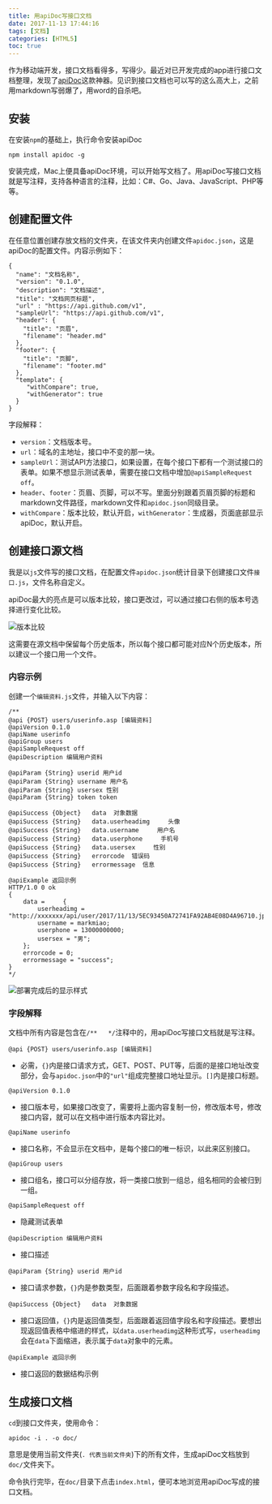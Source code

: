 ```yaml
---
title: 用apiDoc写接口文档
date: 2017-11-13 17:44:16
tags: [文档]
categories: [HTML5]
toc: true
---
```


作为移动端开发，接口文档看得多，写得少。最近对已开发完成的app进行接口文档整理，发现了[apiDoc](http://apidocjs.com/)这款神器。见识到接口文档也可以写的这么高大上，之前用markdown写弱爆了，用word的自杀吧。

<!--more-->

## 安装

在安装`npm`的基础上，执行命令安装apiDoc

```
npm install apidoc -g
```

安装完成，Mac上便具备apiDoc环境，可以开始写文档了。用apiDoc写接口文档就是写注释，支持各种语言的注释，比如：C#、Go、Java、JavaScript、PHP等等。

## 创建配置文件

在任意位置创建存放文档的文件夹，在该文件夹内创建文件`apidoc.json`，这是apiDoc的配置文件。内容示例如下：

```
{
  "name": "文档名称",
  "version": "0.1.0",
  "description": "文档描述",
  "title": "文档网页标题",
  "url" : "https://api.github.com/v1",
  "sampleUrl": "https://api.github.com/v1",
  "header": {
    "title": "页眉",
    "filename": "header.md"
  },
  "footer": {
    "title": "页脚",
    "filename": "footer.md"
  },
  "template": {
  	 "withCompare": true,
  	 "withGenerator": true
  }
}
```

字段解释：

- `version`：文档版本号。
- `url`：域名的主地址，接口中不变的那一块。
- `sampleUrl`：测试API方法接口，如果设置，在每个接口下都有一个测试接口的表单。如果不想显示测试表单，需要在接口文档中增加`@apiSampleRequest off`。
- `header`、`footer`：页眉、页脚，可以不写。里面分别跟着页眉页脚的标题和markdown文件路径，markdown文件和`apidoc.json`同级目录。
- `withCompare`：版本比较，默认开启，`withGenerator`：生成器，页面底部显示apiDoc，默认开启。

## 创建接口源文档

我是以`js`文件写的接口文档，在配置文件`apidoc.json`统计目录下创建接口文件`接口.js`，文件名称自定义。

apiDoc最大的亮点是可以版本比较，接口更改过，可以通过接口右侧的版本号选择进行变化比较。

![版本比较](http://oalg33nuc.bkt.clouddn.com/2017-11-14-09-36-28.png)

这需要在源文档中保留每个历史版本，所以每个接口都可能对应N个历史版本，所以建议一个接口用一个文件。

### 内容示例

创建一个`编辑资料.js`文件，并输入以下内容：

```
/**
@api {POST} users/userinfo.asp [编辑资料]
@apiVersion 0.1.0
@apiName userinfo
@apiGroup users
@apiSampleRequest off
@apiDescription 编辑用户资料

@apiParam {String} userid 用户id
@apiParam {String} username 用户名
@apiParam {String} usersex 性别
@apiParam {String} token token

@apiSuccess {Object}   data  对象数据
@apiSuccess {String}   data.userheadimg     头像
@apiSuccess {String}   data.username     用户名
@apiSuccess {String}   data.userphone     手机号
@apiSuccess {String}   data.usersex     性别
@apiSuccess {String}   errorcode  错误码
@apiSuccess {String}   errormessage  信息

@apiExample 返回示例
HTTP/1.0 0 ok
{
    data =     {
        userheadimg = "http://xxxxxxx/api/user/2017/11/13/5EC93450A72741FA92AB4E08D4A96710.jpg";
        username = markmiao;
        userphone = 13000000000;
        usersex = "男";
    };
    errorcode = 0;
    errormessage = "success";
}
*/
```

![部署完成后的显示样式](http://oalg33nuc.bkt.clouddn.com/2017-11-14-09-52-10.png)

### 字段解释

文档中所有内容是包含在`/**   */`注释中的，用apiDoc写接口文档就是写注释。

`@api {POST} users/userinfo.asp [编辑资料]` 

- 必需，`{}`内是接口请求方式，GET、POST、PUT等，后面的是接口地址改变部分，会与`apidoc.json`中的`"url"`组成完整接口地址显示。`[]`内是接口标题。

`@apiVersion 0.1.0`

- 接口版本号，如果接口改变了，需要将上面内容复制一份，修改版本号，修改接口内容，就可以在文档中进行版本内容比对。

`@apiName userinfo`

- 接口名称，不会显示在文档中，是每个接口的唯一标识，以此来区别接口。

`@apiGroup users`

- 接口组名，接口可以分组存放，将一类接口放到一组总，组名相同的会被归到一组。

`@apiSampleRequest off`

- 隐藏测试表单

`@apiDescription 编辑用户资料`

- 接口描述

`@apiParam {String} userid 用户id`

- 接口请求参数，`{}`内是参数类型，后面跟着参数字段名和字段描述。

`@apiSuccess {Object}   data  对象数据`

- 接口返回值，`{}`内是返回值类型，后面跟着返回值字段名和字段描述。要想出现返回值表格中缩进的样式，以`data.userheadimg`这种形式写，`userheadimg`会在`data`下面缩进，表示属于`data`对象中的元素。

`@apiExample 返回示例`

- 接口返回的数据结构示例

## 生成接口文档

`cd`到接口文件夹，使用命令：

```
apidoc -i . -o doc/
```

意思是使用当前文件夹(`. 代表当前文件夹`)下的所有文件，生成apiDoc文档放到`doc/`文件夹下。

命令执行完毕，在`doc/`目录下点击`index.html`，便可本地浏览用apiDoc写成的接口文档。

